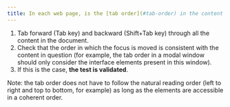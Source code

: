 ```yaml
---
title: In each web page, is the [tab order](#tab-order) in the content [consistent](#understandable-reading-order)?
---
```


1. Tab forward (Tab key) and backward (Shift+Tab key) through all the content in the document.
2. Check that the order in which the focus is moved is consistent with the content in question (for example, the tab order in a modal window should only consider the interface elements present in this window).
3. If this is the case, **the test is validated**.

Note: the tab order does not have to follow the natural reading order (left to right and top to bottom, for example) as long as the elements are accessible in a coherent order.
